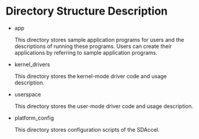 #  Directory Structure Description



* app 

  This directory stores sample application programs for users and the descriptions of running these programs. Users can create their applications by referring to sample application programs.  

* kernel_drivers 
  
  This directory stores the kernel-mode driver code and usage description.
  
* userspace 
  
  This directory stores the user-mode driver code and usage description.
  
* platform_config 
  
  This directory stores configuration scripts of the SDAccel.

